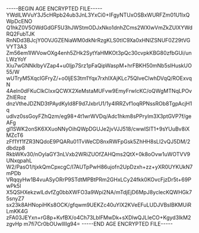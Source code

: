 -----BEGIN AGE ENCRYPTED FILE-----
YWdlLWVuY3J5cHRpb24ub3JnL3YxCi0+IFgyNTUxOSBxWURFZm01U1lxQWpDcENO
Q1hkZ0V5OWdGdGF5U3hJWStmODJxNko1dnhZCms2WXIwVmZkZUlXYWdRQ2FubTJK
RnNDd3BJcjY0OVJGZENiaWM0dkNrRzgKLS0tIC9Xa0xHNlZSNUF0Z29tVGVYT3A3
Zm56em1IWVowOXg4enh5ZHk2SytYaHMKOt3pQc30cvpkKBG80zfbGUi/unLWzYoY
Xiu7wGNNklbyVZap4+u0Ijp7Srz1pFaQipWaspM+hrFBKH50mNb5slHuskUO55/W
wUTryM5XqcIGFryZ/+o0ljES3tm1Yqx7rxhIXAjKLc75QIveClwhDVqQ/ROExvqN
4Aeln0dFKuCIkCIxxQCWX2XeMstaMUFvw9EmyFrwIcKC/oQWgMTNqLPOvZhIERoz
dnzVtheJDZND3tPAydKyId8F9d7JxbrU1/1y4lRRZvf1oqRPNssROb8TgpAcjH1q
udlvz0ssGoyFZhQzm/eg98+4t1wrWVDq/Adc1hkm8sPPrylm3X3ptGVP7f/geAFg
gI1SWK2onSK6XXuoNNyOihQWpDGUJe2jvVJJ518/cwwISlT1+9sYUuBv8iXMZcT6
zFf1Yf1fZR3NQdoE9PQARu01TvWeCD8nxRWFpGsk5ZhHH8sLI2vQJ5DM/2dbdzp8
RkbWKv30/nOylaGY3nLVxb2WRiZUOfZAHQms2QtX+0k8oOvw1uWOTVV9UNxqpahL
W2/PasO1/tjxkQmCpxcgC/I7AUTpPwH86ujofn2UpDzxh+zz+yXR0UYKUkN7mPDb
VRqqyHw1B4vuASyORrP9STdtMPBtPRm2GHxLCy24fkk0KOvcFjzDr5t+69PwPk5l
X5QSHXekzwlLdvfZg0bbXWFO3a9Wpi2NA/mTdjEjD6MpJ8yclecKQWHGk75snyZ7
sx23k8AHNopiHKs8OCK/gfqwm9UEKZc40uYIX2KVeEFuLUDJVBsIBKMUiRLmKK4G
zFA03JEYxn+rG8p+KvfBX/o4Ch73LblFMwDk+sXDlwQJLIeCO+Kgyd3IkM2zgvHp
m7fi7Cr0bOUwIllIg94=
-----END AGE ENCRYPTED FILE-----
